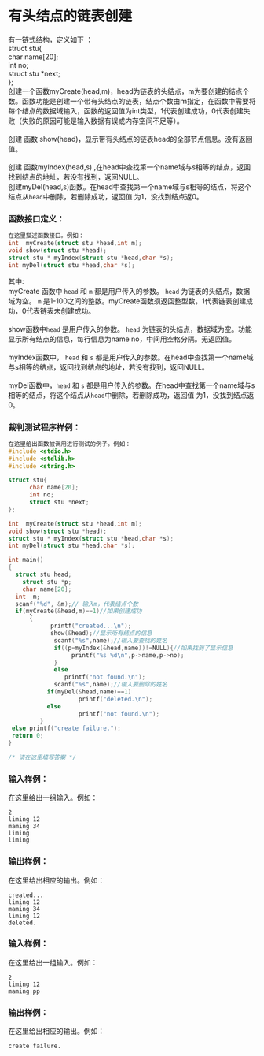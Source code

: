 # 有头结点的链表创建
有一链式结构，定义如下 ： </br>
struct stu{
</br>
      char name[20];</br>
       int no;</br>
struct stu *next;</br>
};</br>
创建一个函数myCreate(head,m)，head为链表的头结点，m为要创建的结点个数。函数功能是创建一个带有头结点的链表，结点个数由ｍ指定，在函数中需要将每个结点的数据域输入，函数的返回值为int类型，1代表创建成功，0代表创建失败（失败的原因可能是输入数据有误或内存空间不足等）。</br>
</br>创建 函数 show(head)，显示带有头结点的链表head的全部节点信息。没有返回值。</br>
</br>创建 函数myIndex(head,s) ,在head中查找第一个name域与s相等的结点，返回找到结点的地址，若没有找到，返回NULL。
</br>创建myDel(head,s)函数。在head中查找第一个name域与s相等的结点，将这个结点从`head`中删除，若删除成功，返回值 为1，没找到结点返0。

### 函数接口定义：
```c++
在这里描述函数接口。例如：
int  myCreate(struct stu *head,int m);
void show(struct stu *head);
struct stu * myIndex(struct stu *head,char *s);
int myDel(struct stu *head,char *s);
```

其中:</br>
myCreate 函数中 `head` 和 `m` 都是用户传入的参数。 `head` 为链表的头结点，数据域为空。 `m` 是1-100之间的整数。myCreate函数须返回整型数，1代表链表创建成功，0代表链表未创建成功。<br>
<br>show函数中`head` 是用户传入的参数。 `head` 为链表的头结点，数据域为空。功能显示所有结点的信息，每行信息为name no，中间用空格分隔。无返回值。<br><br>
myIndex函数中， `head` 和 `s` 都是用户传入的参数。在head中查找第一个name域与s相等的结点，返回找到结点的地址，若没有找到，返回NULL。<br><br>
myDel函数中，`head` 和 `s` 都是用户传入的参数。在head中查找第一个name域与s相等的结点，将这个结点从`head`中删除，若删除成功，返回值 为1，没找到结点返0。


### 裁判测试程序样例：
```c++
在这里给出函数被调用进行测试的例子。例如：
#include <stdio.h>
#include <stdlib.h>
#include <string.h>

struct stu{
      char name[20];
      int no;
      struct stu *next;
};

int  myCreate(struct stu *head,int m);
void show(struct stu *head);
struct stu * myIndex(struct stu *head,char *s);
int myDel(struct stu *head,char *s);

int main()
{
  struct stu head;
	struct stu *p;
	char name[20];
  int  m;
  scanf("%d", &m);// 输入m，代表结点个数
  if(myCreate(&head,m)==1)//如果创建成功 
	  {
			printf("created...\n");
			show(&head);//显示所有结点的信息
			 scanf("%s",name);//输入要查找的姓名
			 if((p=myIndex(&head,name))!=NULL){//如果找到了显示信息  
			      printf("%s %d\n",p->name,p->no);
			 }
			 else
			    printf("not found.\n");
			 scanf("%s",name);//输入要删除的姓名
		   if(myDel(&head,name)==1) 
				    printf("deleted.\n");
		   else
				    printf("not found.\n");
		 }
 else printf("create failure.");
 return 0;
}

/* 请在这里填写答案 */
```

### 输入样例：

在这里给出一组输入。例如：

```in
2
liming 12
maming 34
liming
liming
```

### 输出样例：

在这里给出相应的输出。例如：

```out
created...
liming 12
maming 34
liming 12
deleted.
```

### 输入样例：

在这里给出一组输入。例如：

```in
2
liming 12
maming pp
```

### 输出样例：

在这里给出相应的输出。例如：

```out
create failure.
```

